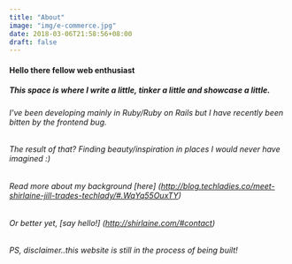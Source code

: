 ```yaml
---
title: "About"
image: "img/e-commerce.jpg"
date: 2018-03-06T21:58:56+08:00
draft: false
---
```


#### Hello there fellow web enthusiast  
##### This space is where I write a little, tinker a little and showcase a little.  


###### I've been developing mainly in Ruby/Ruby on Rails but I have recently been bitten by the frontend bug.  
###### The result of that? Finding beauty/inspiration in places I would never have imagined :)
###### Read more about my background [here] (http://blog.techladies.co/meet-shirlaine-jill-trades-techlady/#.WqYq55OuxTY)
###### Or better yet, [say hello!] (http://shirlaine.com/#contact)
###### PS, disclaimer..this website is still in the process of being built!
